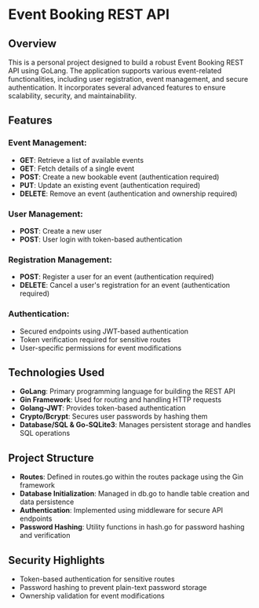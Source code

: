 # Event Booking REST API

## Overview

This is a personal project designed to build a robust Event Booking REST API using GoLang. The application supports various event-related functionalities, including user registration, event management, and secure authentication. It incorporates several advanced features to ensure scalability, security, and maintainability.

## Features
### Event Management:

- **GET**: Retrieve a list of available events
- **GET**: Fetch details of a single event
- **POST**: Create a new bookable event (authentication required)
- **PUT**: Update an existing event (authentication required)
- **DELETE**: Remove an event (authentication and ownership required)

### User Management:

- **POST**: Create a new user
- **POST**: User login with token-based authentication

### Registration Management:

- **POST**: Register a user for an event (authentication required)
- **DELETE**: Cancel a user's registration for an event (authentication required)

### Authentication:

- Secured endpoints using JWT-based authentication
- Token verification required for sensitive routes
- User-specific permissions for event modifications
  
## Technologies Used

- **GoLang**: Primary programming language for building the REST API
- **Gin Framework**: Used for routing and handling HTTP requests
- **Golang-JWT**: Provides token-based authentication
- **Crypto/Bcrypt**: Secures user passwords by hashing them
- **Database/SQL & Go-SQLite3**: Manages persistent storage and handles SQL operations

## Project Structure

- **Routes**: Defined in routes.go within the routes package using the Gin framework
- **Database Initialization**: Managed in db.go to handle table creation and data persistence
- **Authentication**: Implemented using middleware for secure API endpoints
- **Password Hashing**: Utility functions in hash.go for password hashing and verification

## Security Highlights

- Token-based authentication for sensitive routes
- Password hashing to prevent plain-text password storage
- Ownership validation for event modifications














  
